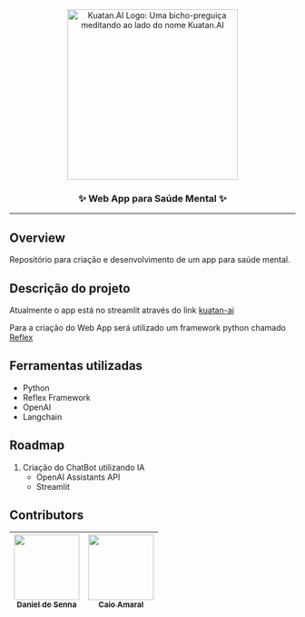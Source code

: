 <div align="center">
<img src="https://github.com/danielrsenna/kuatan-ai/blob/main/assets/logo%20vector.svg" alt="Kuatan.AI Logo: Uma bicho-preguiça meditando ao lado do nome Kuatan.AI" width="300px">

### **✨ Web App para Saúde Mental ✨**
</div>
<hr>

## Overview
Repositório para criação e desenvolvimento de um app para saúde mental.

## Descrição do projeto 

Atualmente o app está no streamlit através do link [kuatan-ai](https://kuatan-ai.streamlit.app/)

Para a criação do Web App será utilizado um framework python chamado [Reflex](https://reflex.dev)
<p align="justify">

</p>

## Ferramentas utilizadas

- Python
- Reflex Framework
- OpenAI
- Langchain

## Roadmap

1. Criação do ChatBot utilizando IA
   - OpenAI Assistants API
   - Streamlit


## Contributors

| [<img src="https://avatars.githubusercontent.com/u/20702695?v=4" width=115><br><sub>Daniel de Senna</sub>](https://github.com/danielrsenna) |  [<img src="https://avatars.githubusercontent.com/u/39931071?v=4" width=115><br><sub>Caio Amaral</sub>](https://github.com/caioaamaral)  |
| :---: | :---: 
